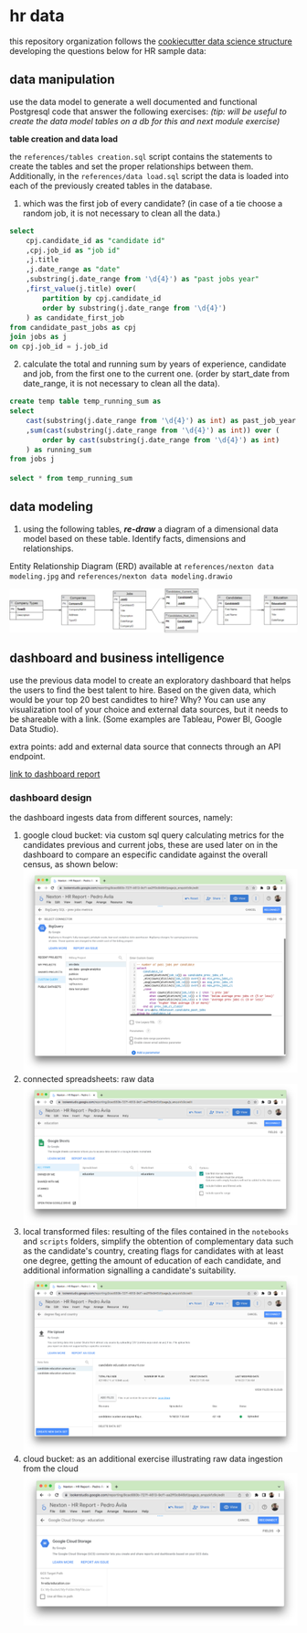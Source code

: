 # hr data

this repository organization follows the [cookiecutter data science structure](https://drivendata.github.io/cookiecutter-data-science/) developing the questions below for HR sample data:

## data manipulation

use the data model to generate a well documented and functional Postgresql code that answer the following exercises: *(tip: will be useful to create the data model tables on a db for this and next module exercise)*

**table creation and data load**

the `references/tables creation.sql` script contains the statements to create the tables and set the proper relationships between them. Additionally, in the `references/data load.sql` script the data is loaded into each of the previously created tables in the database.

1. which was the first job of every candidate? (in case of a tie choose a random job, it is not necessary to clean all the data.)

```sql
select
	cpj.candidate_id as "candidate id"
	,cpj.job_id as "job id"
	,j.title
	,j.date_range as "date"
	,substring(j.date_range from '\d{4}') as "past jobs year"
	,first_value(j.title) over(
		partition by cpj.candidate_id
		order by substring(j.date_range from '\d{4}')
	) as candidate_first_job
from candidate_past_jobs as cpj
join jobs as j
on cpj.job_id = j.job_id
```
2. calculate the total and running sum by years of experience, candidate and job, from the first one to the current one. (order by start_date from date_range, it is not necessary to clean all the data).

```sql
create temp table temp_running_sum as
select
	cast(substring(j.date_range from '\d{4}') as int) as past_job_year
	,sum(cast(substring(j.date_range from '\d{4}') as int)) over (
		order by cast(substring(j.date_range from '\d{4}') as int)
	) as running_sum
from jobs j

select * from temp_running_sum
```
## data modeling

1. using the following tables, ***re-draw*** a diagram of a dimensional data model based on these table. Identify facts, dimensions and relationships.

Entity Relationship Diagram (ERD) available at `references/nexton data modeling.jpg` and `references/nexton data modeling.drawio`

![HR database model](references/data_modeling.jpg "HR database entity relationship diagram")


## dashboard and business intelligence

use the previous data model to create an exploratory dashboard that helps the users to find the best talent to hire. Based on the given data, which would be your top 20 best candidtes to hire? Why? You can use any visualization tool of your choice and external data sources, but it needs to be shareable with a link. (Some examples are Tableau, Power BI, Google Data Studio).

extra points: add and external data source that connects through an API endpoint.

[link to dashboard report](https://lookerstudio.google.com/reporting/9cac680b-727f-4613-9cf1-aa2ff0c846bf/page/RTwcD)

### dashboard design

the dashboard ingests data from different sources, namely:
1.  google cloud bucket: via custom sql query calculating metrics for the candidates previous and current jobs, these are used later on in the dashboard to compare an especific candidate against the overall census, as shown below:
![big query custom sql](/references/big_query_custom_sql_query.png "big query custom sql query")
2. connected spreadsheets: raw data ![raw data from gsheets](/references/google_sheets_source.png "google sheets source")
3. local transformed files: resulting of the files contained in the `notebooks` and `scripts` folders,  simplify the obtention of complementary data such as the candidate's country, creating flags for candidates with at least one degree, getting the amount of education of each candidate, and additional information signalling a candidate's suitability. ![local import](/references/csv_import.png "local data source")
4. cloud bucket: as an additional exercise illustrating raw data ingestion from the cloud ![google cloud bucket ingestion](/references/google_cloud_bucke_raw_data.png "google cloud bucket raw data ingestion")